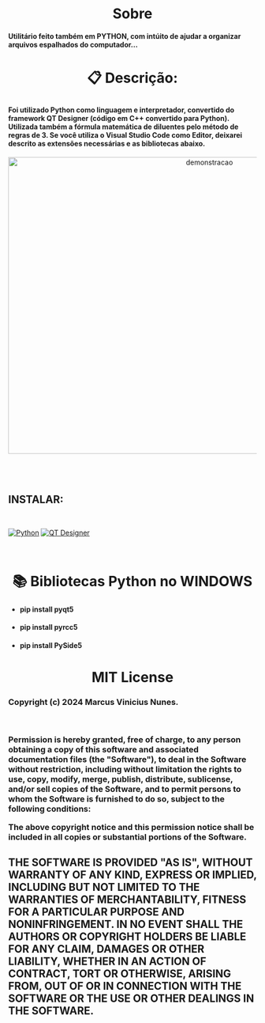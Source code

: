 <div align="center">
<h1>Sobre</h1>
</div>    
<div align="left">
<h4>Utilitário feito também em PYTHON, com intúito de ajudar a organizar arquivos espalhados do computador...
<p></h4>
</div>
<div align="center">
<h1>📋 Descrição:<p></h1>
</div>
<div align="left">
<h4>
Foi utilizado Python como linguagem e interpretador, convertido do framework QT Designer (código em C++ convertido para Python). Utilizada também a fórmula matemática de diluentes pelo método de regras de 3. Se você utiliza o Visual Studio Code como Editor, deixarei descrito as extensões necessárias e as bibliotecas abaixo.</h4>
</div>
<div align="center">
<img width="800" height="600" alt="demonstracao" src="https://github.com/user-attachments/assets/86cd45c0-32d3-4836-9481-08ec27222a02" />
</div>

<div align="left"><br><br><br>
  <p><h2>INSTALAR:<br><br></p></h2>
  
  [![Python](https://img.shields.io/badge/DOWNLOAD-PYTHON-3776AB?logo=python&logoColor=white)](https://www.python.org/)
  [![QT Designer](https://img.shields.io/badge/DOWNLOAD-QT_DESIGNER-41CD52?logo=qt&logoColor=white)](https://build-system.fman.io/qt-designer-download)

<div align="center"><br>
  <h1>📚 Bibliotecas Python no WINDOWS<br></h1>
</div>

  <div align="left">
  <ul>
    <h4><li>pip install pyqt5</li></h4>
    <h4><li>pip install pyrcc5</li></h4>
    <h4><li>pip install PySide5</li></h4>
  </ul>
</div>
</div>

<div align="center"><h1>MIT License</h1><p><b></div>
<div align="left"><h3>Copyright (c) 2024 Marcus Vinicius Nunes.</h3><p><br>
</div>

<div align="left"><h3>
Permission is hereby granted, free of charge, to any person obtaining a copy of this software and associated documentation files (the "Software"), to deal in the Software without restriction, including without limitation the rights to use, copy, modify, merge, publish, distribute, sublicense, and/or sell copies of the Software, and to permit persons to whom the Software is furnished to do so, subject to the following conditions:<p>

The above copyright notice and this permission notice shall be included in all copies or substantial portions of the Software.<p>
</h3>
<h2>THE SOFTWARE IS PROVIDED "AS IS", WITHOUT WARRANTY OF ANY KIND, EXPRESS OR IMPLIED, INCLUDING BUT NOT LIMITED TO THE WARRANTIES OF MERCHANTABILITY, FITNESS FOR A PARTICULAR PURPOSE AND NONINFRINGEMENT. IN NO EVENT SHALL THE AUTHORS OR COPYRIGHT HOLDERS BE LIABLE FOR ANY CLAIM, DAMAGES OR OTHER LIABILITY, WHETHER IN AN ACTION OF CONTRACT, TORT OR OTHERWISE, ARISING FROM, OUT OF OR IN CONNECTION WITH THE SOFTWARE OR THE USE OR OTHER DEALINGS IN THE SOFTWARE.</h2>
</div>
